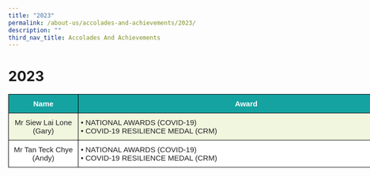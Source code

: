```yaml
---
title: "2023"
permalink: /about-us/accolades-and-achievements/2023/
description: ""
third_nav_title: Accolades And Achievements
---
```

# 2023

<style type="text/css">
.tg  {border-collapse:collapse;border-spacing:0;}
.tg td{border-color:black;border-style:solid;border-width:1px;font-family:Arial, sans-serif;font-size:14px;
  overflow:hidden;padding:10px 5px;word-break:normal;}
.tg th{border-color:black;border-style:solid;border-width:1px;font-family:Arial, sans-serif;font-size:14px;
  font-weight:normal;overflow:hidden;padding:10px 5px;word-break:normal;}
.tg .tg-zjy1{background-color:#FFF;color:#222;font-size:15px;text-align:left;vertical-align:top}
.tg .tg-c1ao{background-color:#F1F6DF;color:#222;font-size:15px;text-align:center;vertical-align:top}
.tg .tg-mlub{background-color:#14A3A1;color:#FFF;font-size:15px;font-weight:bold;text-align:center;vertical-align:middle}
.tg .tg-e942{background-color:#F1F6DF;color:#222;font-size:15px;text-align:left;vertical-align:top}
.tg .tg-1p05{background-color:#FFF;color:#222;font-size:15px;text-align:center;vertical-align:top}
</style>
<span style="font-weight:400;font-style:normal;text-decoration:none">
		
  </span><table class="tg" style="undefined;table-layout: fixed; width: 822px">
<colgroup>
<col style="width: 141px">
<col style="width: 681px">
</colgroup>
<thead>
  <tr>
    <th class="tg-mlub"><span style="color:#FFF;background-color:#14A3A1">Name</span></th>
    <th class="tg-mlub"><span style="color:#FFF;background-color:#14A3A1">Award</span></th>
  </tr>
</thead>
<tbody>
  <tr>
    <td class="tg-c1ao">Mr Siew Lai Lone (Gary) <br></td>
    <td class="tg-e942"><span style="font-weight:400;font-style:normal;text-decoration:none">• </span>NATIONAL AWARDS (COVID-19)<br><span style="font-weight:400;font-style:normal;text-decoration:none">• </span>COVID-19 RESILIENCE MEDAL (CRM)<br></td></tr>
  <tr>
    <td class="tg-1p05">Mr Tan Teck Chye (Andy)</td>
    <td class="tg-zjy1"><span style="font-weight:400;font-style:normal;text-decoration:none">• </span>NATIONAL AWARDS (COVID-19)<br><span style="font-weight:400;font-style:normal;text-decoration:none">• </span>COVID-19 RESILIENCE MEDAL (CRM)<br></td>
  </tr>
  <tr>
   
  </tr>
</tbody>
</table>